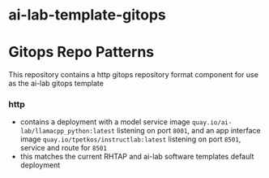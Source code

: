 # ai-lab-template-gitops

# Gitops Repo Patterns

This repository contains a http gitops repository format component for use as the ai-lab gitops template

### http 
- contains a deployment with a model service image `quay.io/ai-lab/llamacpp_python:latest` listening on port `8001`, and an app interface image `quay.io/tpetkos/instructlab:latest` listening on port `8501`, service and route for `8501`
- this matches the current RHTAP and ai-lab software templates default deployment